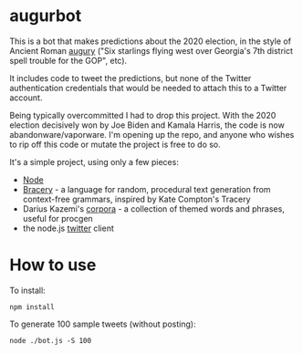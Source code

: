 # augurbot

This is a bot that makes predictions about the 2020 election, in the style of Ancient Roman [augury](https://en.wikipedia.org/wiki/Augury) ("Six starlings flying west over Georgia's 7th district spell trouble for the GOP", etc).

It includes code to tweet the predictions, but none of the Twitter authentication credentials that would be needed to attach this to a Twitter account.

Being typically overcommitted I had to drop this project.
With the 2020 election decisively won by Joe Biden and Kamala Harris, the code is now abandonware/vaporware.
I'm opening up the repo, and anyone who wishes to rip off this code or mutate the project is free to do so.

It's a simple project, using only a few pieces:

- [Node](https://nodejs.org/en/)
- [Bracery](http://github.com/ihh/bracery) - a language for random, procedural text generation from context-free grammars, inspired by Kate Compton's Tracery
- Darius Kazemi's [corpora](https://github.com/dariusk/corpora/) - a collection of themed words and phrases, useful for procgen
- the node.js [twitter](https://www.npmjs.com/package/twitter) client

# How to use

To install:

~~~~
npm install
~~~~

To generate 100 sample tweets (without posting):

~~~~
node ./bot.js -S 100
~~~~
